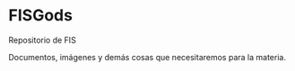 # FISGods
Repositorio de FIS

Documentos, imágenes y demás cosas que necesitaremos para la materia.

